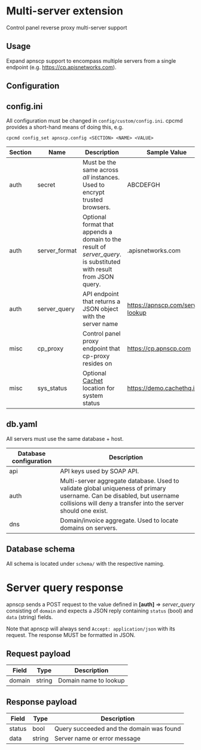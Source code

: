 # Multi-server extension
Control panel reverse proxy multi-server support

## Usage
Expand apnscp support to encompass multiple servers from a single endpoint (e.g. https://cp.apisnetworks.com). 

## Configuration
## config.ini

All configuration must be changed in `config/custom/config.ini`. cpcmd provides a short-hand means of doing this, e.g.

`cpcmd config_set apnscp.config <SECTION> <NAME> <VALUE>`

| Section | Name          | Description                                                  | Sample Value                     |
| ------- | ------------- | ------------------------------------------------------------ | -------------------------------- |
| auth    | secret        | Must be the same across *all* instances. Used to encrypt trusted browsers. | ABCDEFGH                         |
| auth    | server_format | Optional format that appends a domain to the result of *server_query*. <SERVER> is substituted with result from JSON query. | <SERVER>.apisnetworks.com        |
| auth    | server_query  | API endpoint that returns a JSON object with the server name | https://apnscp.com/server-lookup |
| misc    | cp_proxy      | Control panel proxy endpoint that cp-proxy resides on        | https://cp.apnscp.com            |
| misc    | sys_status    | Optional [Cachet](https://cachethq.io) location for system status | https://demo.cachethq.io/        |

## db.yaml

All servers must use the same database + host.

| Database configuration | Description                                                  |
| ---------------------- | ------------------------------------------------------------ |
| api                    | API keys used by SOAP API.                                   |
| auth                   | Multi-server aggregate database. Used to validate global uniqueness of primary username. Can be disabled, but username collisions will deny a transfer into the server should one exist. |
| dns                    | Domain/invoice aggregate. Used to locate domains on servers. |

## Database schema

All schema is located under `schema/` with the respective naming.

# Server query response

apnscp sends a POST request to the value defined in **[auth]** => *server_query* consisting of `domain` and expects a JSON reply containing `status` (bool) and `data` (string) fields. 

Note that apnscp will always send `Accept: application/json` with its request. The response MUST be formatted in JSON.

## Request payload

| Field  | Type   | Description           |
| ------ | ------ | --------------------- |
| domain | string | Domain name to lookup |

## Response payload

| Field  | Type   | Description                              |
| ------ | ------ | ---------------------------------------- |
| status | bool   | Query succeeded and the domain was found |
| data   | string | Server name or error message             |

